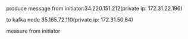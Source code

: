 produce message from initiator:34.220.151.212(private ip: 172.31.22.196) 

to kafka node 35.165.72.110(private ip: 172.31.50.84)

measure from initiator